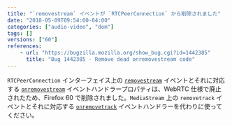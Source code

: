 ```yaml
---
title: "`removestream` イベントが `RTCPeerConnection` から削除されました"
date: "2018-05-09T09:54:00-04:00"
categories: ["audio-video", "dom"]
tags: []
versions: ["60"]
references:
    - url: "https://bugzilla.mozilla.org/show_bug.cgi?id=1442385"
      title: "Bug 1442385 - Remove dead onremovestream code"
---
```

`RTCPeerConnection` インターフェイス上の [`removestream`](https://developer.mozilla.org/docs/Web/Events/removestream) イベントとそれに対応する [`onremovestream`](https://developer.mozilla.org/docs/Web/API/RTCPeerConnection/onremovestream) イベントハンドラープロパティは、WebRTC 仕様で廃止されたため、Firefox 60 で削除されました。`MediaStream` 上の `removetrack` イベントとそれに対応する [`onremovetrack`](https://developer.mozilla.org/docs/Web/API/MediaStream/onremovetrack) イベントハンドラーを代わりに使ってください。
